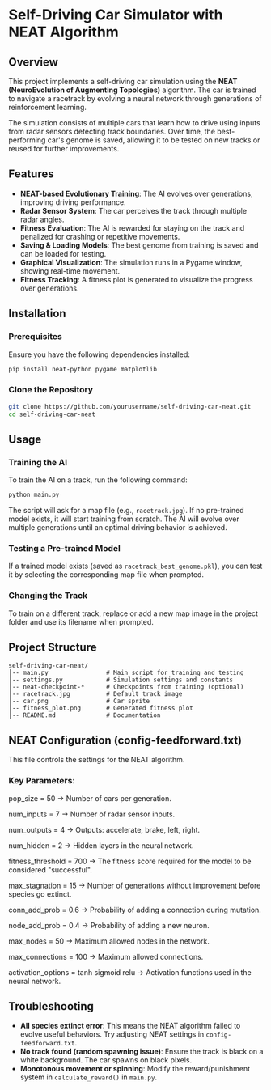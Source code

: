 # Self-Driving Car Simulator with NEAT Algorithm

## Overview
This project implements a self-driving car simulation using the **NEAT (NeuroEvolution of Augmenting Topologies)** algorithm. The car is trained to navigate a racetrack by evolving a neural network through generations of reinforcement learning.

The simulation consists of multiple cars that learn how to drive using inputs from radar sensors detecting track boundaries. Over time, the best-performing car's genome is saved, allowing it to be tested on new tracks or reused for further improvements.

## Features
- **NEAT-based Evolutionary Training**: The AI evolves over generations, improving driving performance.
- **Radar Sensor System**: The car perceives the track through multiple radar angles.
- **Fitness Evaluation**: The AI is rewarded for staying on the track and penalized for crashing or repetitive movements.
- **Saving & Loading Models**: The best genome from training is saved and can be loaded for testing.
- **Graphical Visualization**: The simulation runs in a Pygame window, showing real-time movement.
- **Fitness Tracking**: A fitness plot is generated to visualize the progress over generations.

## Installation
### Prerequisites
Ensure you have the following dependencies installed:

```bash
pip install neat-python pygame matplotlib
```

### Clone the Repository
```bash
git clone https://github.com/yourusername/self-driving-car-neat.git
cd self-driving-car-neat
```

## Usage
### Training the AI
To train the AI on a track, run the following command:

```bash
python main.py
```

The script will ask for a map file (e.g., `racetrack.jpg`). If no pre-trained model exists, it will start training from scratch. The AI will evolve over multiple generations until an optimal driving behavior is achieved.

### Testing a Pre-trained Model
If a trained model exists (saved as `racetrack_best_genome.pkl`), you can test it by selecting the corresponding map file when prompted.

### Changing the Track
To train on a different track, replace or add a new map image in the project folder and use its filename when prompted.

## Project Structure
```
self-driving-car-neat/
│-- main.py                # Main script for training and testing
│-- settings.py            # Simulation settings and constants
│-- neat-checkpoint-*      # Checkpoints from training (optional)
│-- racetrack.jpg          # Default track image
│-- car.png                # Car sprite
│-- fitness_plot.png       # Generated fitness plot
│-- README.md              # Documentation
```

## NEAT Configuration (config-feedforward.txt)

This file controls the settings for the NEAT algorithm.

### Key Parameters:

pop_size = 50 → Number of cars per generation.

num_inputs = 7 → Number of radar sensor inputs.

num_outputs = 4 → Outputs: accelerate, brake, left, right.

num_hidden = 2 → Hidden layers in the neural network.

fitness_threshold = 700 → The fitness score required for the model to be considered "successful".

max_stagnation = 15 → Number of generations without improvement before species go extinct.

conn_add_prob = 0.6 → Probability of adding a connection during mutation.

node_add_prob = 0.4 → Probability of adding a new neuron.

max_nodes = 50 → Maximum allowed nodes in the network.

max_connections = 100 → Maximum allowed connections.

activation_options = tanh sigmoid relu → Activation functions used in the neural network.

## Troubleshooting
- **All species extinct error**: This means the NEAT algorithm failed to evolve useful behaviors. Try adjusting NEAT settings in `config-feedforward.txt`.
- **No track found (random spawning issue)**: Ensure the track is black on a white background. The car spawns on black pixels.
- **Monotonous movement or spinning**: Modify the reward/punishment system in `calculate_reward()` in `main.py`.


